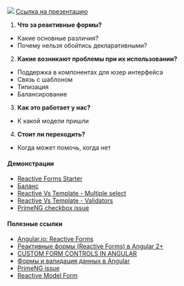 ![](https://pp.userapi.com/c849328/v849328440/17f36/bG9PCwH2OH8.jpg)
[Ссылка на презентацию](https://docs.google.com/presentation/d/1XkVV1ohHtj7OEEy_N9L-ghpkuLPR44vmPNs9GPdzYQc/edit?usp=sharing)
1. **Что за реактивные формы?**
- Какие основные различия?
- Почему нельзя обойтись декларативными?
2. **Какие возникают проблемы при их использовании?**
- Поддержка в компонентах для юзер интерфейса
- Связь с шаблоном
- Типизация
- Балансирование
3. **Как это работает у нас?**
- К какой модели пришли
4. **Стоит ли переходить?**
- Когда может помочь, когда нет


#### Демонстрации
- [Reactive Forms Starter](https://stackblitz.com/edit/angular-reactive-forms-starter)
- [Баланс](https://stackblitz.com/edit/angular-reactive-vs-template-balance)
- [Reactive Vs Template - Multiple select](https://stackblitz.com/edit/reactive-vs-template-select-sample)
- [Reactive Vs Template - Validators](https://stackblitz.com/edit/reactive-vs-template-validators)
- [PrimeNG checkbox issue](https://stackblitz.com/edit/angular-primeng-p-checkbox-issue)



#### Полезные ссылки
- [Angular.io: Reactive Forms](https://angular.io/guide/reactive-forms)
- [Реактивные формы (Reactive Forms) в Angular 2+](https://medium.com/@maks.zhitlov/reactive-forms-in-angular-2f8abe884f79)
- [CUSTOM FORM CONTROLS IN ANGULAR](https://blog.thoughtram.io/angular/2016/07/27/custom-form-controls-in-angular-2.html)
- [Формы и валидация данных в Angular](http://stepansuvorov.com/blog/2017/07/angular-forms-and-validation/)
- [PrimeNG issue](https://github.com/primefaces/primeng/issues/5678)
- [Reactive Model Form](https://codecraft.tv/courses/angular/forms/reactive-model-form/)
